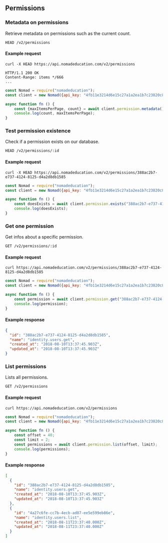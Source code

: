 ## Permissions

### Metadata on permissions

Retrieve metadata on permissions such as the current count.

```endpoint
HEAD /v2/permissions
```

#### Example request

```curl
curl -X HEAD https://api.nomadeducation.com/v2/permissions

HTTP/1.1 200 OK
Content-Range: items */666
...
```

```javascript
const Nomad = require("nomadeducation");
const client = new Nomad({api_key: "4fb11e3214d6e15c27a1a2ea1b7c23820c8bada4"});

async function fn () {
    const {maxItemsPerPage, count} = await client.permission.metadata();
    console.log(count, maxItemsPerPage);
}
```

### Test permission existence

Check if a permission exists on our database.

```endpoint
HEAD /v2/permissions/:id
```

#### Example request

```curl
curl -X HEAD https://api.nomadeducation.com/v2/permissions/388ac2b7-e737-4124-8125-d4a2d8db1585
```

```javascript
const Nomad = require("nomadeducation");
const client = new Nomad({api_key: "4fb11e3214d6e15c27a1a2ea1b7c23820c8bada4"});

async function fn () {
    const doesExists = await client.permission.exists("388ac2b7-e737-4124-8125-d4a2d8db1585");
    console.log(doesExists);
}
```

### Get one permission

Get infos about a specific permission.

```endpoint
GET /v2/permissions/:id
```

#### Example request

```curl
curl https://api.nomadeducation.com/v2/permissions/388ac2b7-e737-4124-8125-d4a2d8db1585
```

```javascript
const Nomad = require("nomadeducation");
const client = new Nomad({api_key: "4fb11e3214d6e15c27a1a2ea1b7c23820c8bada4"});

async function fn () {
    const permission = await client.permission.get("388ac2b7-e737-4124-8125-d4a2d8db1585");
    console.log(permission);
}
```

#### Example response

```json
{
  "id": "388ac2b7-e737-4124-8125-d4a2d8db1585",
  "name": "identity.users.get",
  "created_at": "2018-08-10T13:37:45.903Z",
  "updated_at": "2018-08-10T13:37:45.903Z"
}
```

### List permissions

Lists all permissions.

```endpoint
GET /v2/permissions
```

#### Example request

```curl
curl https://api.nomadeducation.com/v2/permissions
```

```javascript
const Nomad = require("nomadeducation");
const client = new Nomad({api_key: "4fb11e3214d6e15c27a1a2ea1b7c23820c8bada4"});

async function fn () {
    const offset = 40;
    const limit = 2;
    const permissions = await client.permission.list(offset, limit);
    console.log(permissions);
}
```

#### Example response

```json
[
  {
    "id": "388ac2b7-e737-4124-8125-d4a2d8db1585",
    "name": "identity.users.get",
    "created_at": "2018-08-10T13:37:45.903Z",
    "updated_at": "2018-08-10T13:37:45.903Z"
  },
  {
    "id": "4a27c6fe-cc7b-4ecb-ad87-ee5e599eb86e",
    "name": "identity.users.list",
    "created_at": "2018-08-11T23:37:40.000Z",
    "updated_at": "2018-08-11T23:37:40.000Z"
  }
]
```

